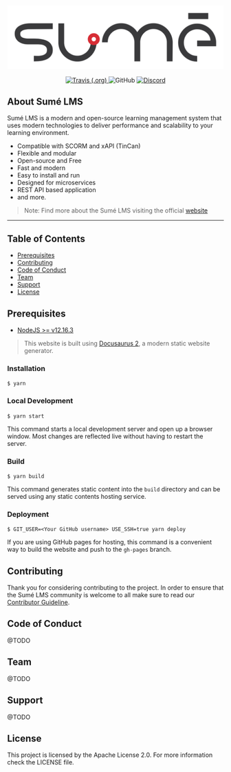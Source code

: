 <p align="center">
  <a href="http://www.sumelms.com">
    <img src=".github/sumelms.svg" />
  </a>
</p>

<p align="center">
  <a href="https://travis-ci.com/github/sumelms/website">
    <img alt="Travis (.org)" src="https://travis-ci.com/sumelms/website.svg?branch=main">
  </a>
  <img alt="GitHub" src="https://img.shields.io/github/license/sumelms/website">
  <a href="https://discord.gg/Yh9q9cd">
    <img alt="Discord" src="https://img.shields.io/discord/726500188021063682">
  </a>
</p>

## About Sumé LMS

Sumé LMS is a modern and open-source learning management system that uses modern technologies to deliver performance and scalability to your learning environment.

- Compatible with SCORM and xAPI (TinCan)
- Flexible and modular
- Open-source and Free
- Fast and modern
- Easy to install and run
- Designed for microservices
- REST API based application
- and more.

> Note: Find more about the Sumé LMS visiting the official [website](https://www.sumelms.com/)

---

## Table of Contents

- [Prerequisites](#prerequisites)
- [Contributing](#contributing)
- [Code of Conduct](#code-of-conduct)
- [Team](#team)
- [Support](#support)
- [License](#license)

## Prerequisites

- [NodeJS >= v12.16.3](https://nodejs.org/en/download/releases/)

> This website is built using [Docusaurus 2](https://v2.docusaurus.io/), a modern static website generator.

### Installation

```
$ yarn
```

### Local Development

```
$ yarn start
```

This command starts a local development server and open up a browser window. Most changes are reflected live without having to restart the server.

### Build

```
$ yarn build
```

This command generates static content into the `build` directory and can be served using any static contents hosting service.

### Deployment

```
$ GIT_USER=<Your GitHub username> USE_SSH=true yarn deploy
```

If you are using GitHub pages for hosting, this command is a convenient way to build the website and push to the `gh-pages` branch.

## Contributing

Thank you for considering contributing to the project. In order to ensure that the Sumé LMS community is welcome to all make sure to read our [Contributor Guideline](https://www.sumelms.com/docs/ontributing).

## Code of Conduct

@TODO

## Team

@TODO

## Support

@TODO

## License

This project is licensed by the Apache License 2.0. For more information check the LICENSE file.
